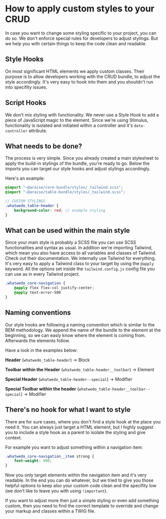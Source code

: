 # How to apply custom styles to your CRUD

In case you want to change some styling specific to your project, you can do so. We don't enforce special rules for developers to adjust stylings. But we help you with certain things to keep the code clean and readable.

## Style Hooks

On most significant HTML elements we apply custom classes. Their purpose is to allow developers working with the CRUD bundle, to adjust the style accordingly.
It's very easy to hook into them and you shouldn't run into specifity issues.

## Script Hooks

We don't mix styling with functionality. We never use a Style Hook to add a piece of JavaScript magic to the element. Since we're using Stimulus, functionality is isolated and initiated within a controller and it's `data-controller` attribute.

## What needs to be done?

The process is very simple. Since you already created a main stylesheet to apply the build-in stylings of the bundle, you're ready to go.
Below the imports you can target our style hooks and adjust stylings accordingly.

Here's an example:

```scss
@import "~@araise/core-bundle/styles/_tailwind.scss";
@import "~@araise/table-bundle/styles/_tailwind.scss";

// CUSTOM STYLINGS
.whatwedo_table-header {
    background-color: red; // example styling
}
```

## What can be used within the main style

Since your main style is probably a SCSS file you can use SCSS functionalities and syntax as usual. In addition we're importing Tailwind, which mean you also have access to all variables and classes of Tailwind. Check out their documentation. We internally use Tailwind for everything.
It's very easy to apply a Tailwind class to your target by using the `@apply` keyword.
All the options set inside the `tailwind.config.js` config file you can use as in every Tailwind project.

```scss
.whatwedo_core-navigation {
    @apply flex flex-col justify-center;
    @apply text-error-500
}
```

## Naming conventions

Our style hooks are following a naming convention which is similar to the BEM methodology.
We append the name of the bundle to the element at the beginning, so we can easly know where the element is coming from. Afterwards the elements follow.

Have a look in the examples below:

**Header** (`whatwedo_table-header`) → Block

**Toolbar within the  Header** (`whatwedo_table-header__toolbar`) → Element

**Special Header** (`whatwedo_table-header--special`) → Modifier

**Special Toolbar within the header** (`whatwedo_table-header__toolbar--special`) → Modifier

## There's no hook for what I want to style

There are for sure cases, where you don't find a style hook at the place you need it.
You can always just target a HTML element, but I highly suggest you to include a style hook as a parent to isolate the styling and give context.

For example you want to adjust something within a navigation item:

```scss
.whatwedo_core-navigation__item strong {
    font-weight: 900;
} 
```

Now you only target elements within the navigation item and it's very readable.
In the end you can do whatever, but we tried to give you those helpful options to keep also your custom code clean and the specifity low (we don't like to leave you with using `!important`).

If you want to adjust more then just a simple styling or even add something custom, then you need to find the correct template to override and change your markup and classes within a TWIG file.
